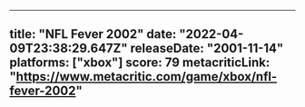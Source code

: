 
---
title: "NFL Fever 2002"
date: "2022-04-09T23:38:29.647Z"
releaseDate: "2001-11-14"
platforms: ["xbox"]
score: 79
metacriticLink: "https://www.metacritic.com/game/xbox/nfl-fever-2002"
---

